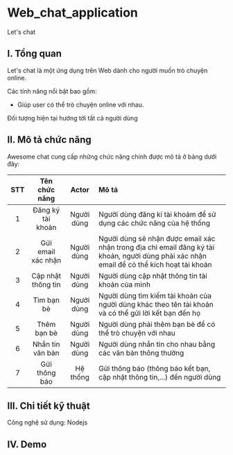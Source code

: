 # Web_chat_application
Let's chat
## I. Tổng quan
 Let's chat là một ứng dụng trên Web dành cho người muốn trò chuyện online.

Các tính năng nổi bật bao gồm:
- Giúp user có thể trò chuyện online với nhau.


Đối tượng hiện tại hướng tới tất cả người dùng

## II. Mô tả chức năng
Awesome chat  cung cấp những chức năng chính được mô tả ở bảng dưới đây:

| STT      | Tên chức năng | Actor     | Mô tả     |
| :---:        |    :----:   |          :---: |          :--- |
| 1      | Đăng ký tài khoản       | Người dùng   | Người dùng đăng kí tài khoảm để sử dụng các chức năng của hệ thống |
| 2   | Gửi email xác nhận        | Người dùng      |  Người dùng sẽ nhận được email xác nhận trong địa chỉ email đăng ký tài khoản, người dùng phải xác nhận email để có thể kích hoạt tài khoản     |
| 3   | Cập nhật thông tin        | Người dùng     | Người dùng cập nhật thông tin tài khoản của mình      |
| 4   | Tìm bạn bè        | Người dùng     |  Người dùng tìm kiếm tài khoản của người dùng khác theo tên tài khoản và có thể gửi lời kết bạn đến họ     |
| 5   | Thêm bạn bè        | Người dùng     |  Người dùng phải thêm bạn bè để có thể trò chuyện với nhau      |
| 6   | Nhắn tin văn bản       | Người dùng      | Người dùng nhắn tin cho nhau bằng các văn bản thông thường   |
| 7  | Gửi thông báo        | Hệ thống      | Gửi thông báo (thông báo kết bạn, cập nhật thông tin,...) đến người dùng      |

## III. Chi tiết kỹ thuật
Công nghệ sử dụng: Nodejs
## IV. Demo


